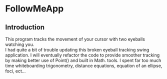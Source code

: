 # FollowMeApp

## Introduction
This program tracks the movement of your cursor with two eyeballs watching you.\
I had quite a bit of trouble updating this broken eyeball tracking swing application. I will eventually refactor the code to provide smoother tracking by making better use of Point() and built in Math. tools. I spent far too much time whiteboarding trigonometry, distance equations, equation of an ellipse, foci, ect...
